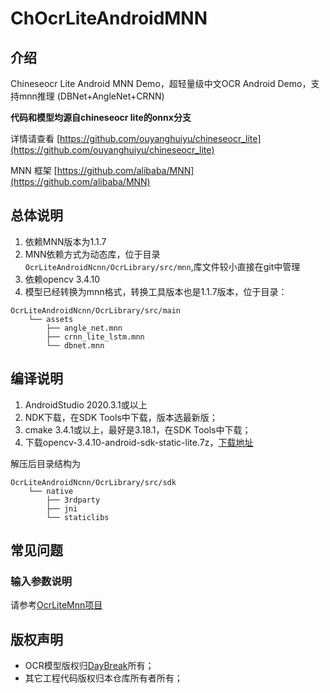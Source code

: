 # ChOcrLiteAndroidMNN


## 介绍
Chineseocr Lite Android MNN Demo，超轻量级中文OCR Android Demo，支持mnn推理 (DBNet+AngleNet+CRNN)

**代码和模型均源自chineseocr lite的onnx分支**

详情请查看 [https://github.com/ouyanghuiyu/chineseocr_lite](https://github.com/ouyanghuiyu/chineseocr_lite)

MNN 框架 [https://github.com/alibaba/MNN](https://github.com/alibaba/MNN)


## 总体说明

1. 依赖MNN版本为1.1.7
2. MNN依赖方式为动态库，位于目录 `OcrLiteAndroidNcnn/OcrLibrary/src/mnn`,库文件较小直接在git中管理
3. 依赖opencv 3.4.10 
4. 模型已经转换为mnn格式，转换工具版本也是1.1.7版本，位于目录：

```
OcrLiteAndroidNcnn/OcrLibrary/src/main
    └── assets
        ├── angle_net.mnn
        ├── crnn_lite_lstm.mnn
        └── dbnet.mnn
```

## 编译说明
1. AndroidStudio 2020.3.1或以上
2. NDK下载，在SDK Tools中下载，版本选最新版；
3. cmake 3.4.1或以上，最好是3.18.1，在SDK Tools中下载；
4. 下载opencv-3.4.10-android-sdk-static-lite.7z，[下载地址](https://gitee.com/benjaminwan/ocr-lite-android-onnx/attach_files/574782/download/opencv-3.4.10-android-sdk-static-lite.7z)

解压后目录结构为
```
OcrLiteAndroidNcnn/OcrLibrary/src/sdk
    └── native
        ├── 3rdparty
        ├── jni
        └── staticlibs
```

## 常见问题

### 输入参数说明

请参考[OcrLiteMnn项目](https://github.com/DayBreak-u/chineseocr_lite/tree/onnx/cpp_projects/OcrLiteMnn)

 
## 版权声明

- OCR模型版权归[DayBreak](https://github.com/DayBreak-u)所有；
- 其它工程代码版权归本仓库所有者所有；
